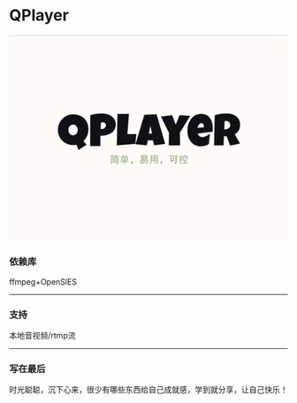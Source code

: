 # QPlayer

![Image text](https://github.com/nuonuoOkami/images/blob/main/qplayer.png.png)
### 依赖库
ffmpeg+OpenSlES 
***
### 支持
本地音视频/rtmp流
***
### 写在最后
时光聪聪，沉下心来，很少有哪些东西给自己成就感，学到就分享，让自己快乐！

